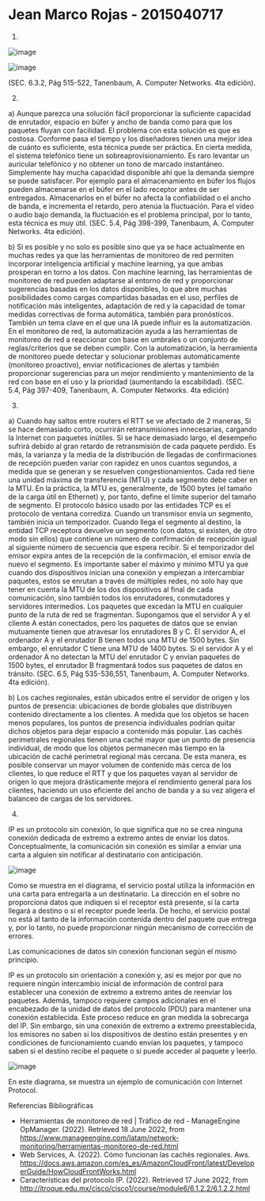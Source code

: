 # Jean Marco Rojas - 2015040717

1.
![image](https://user-images.githubusercontent.com/15478613/174422878-112d33e1-92ff-4fcd-a64e-e01a01ad20cb.png)

![image](https://user-images.githubusercontent.com/15478613/174423799-500daa34-1c65-4b08-8158-f445ada297fa.png)


(SEC. 6.3.2, Pág 515-522, Tanenbaum, A. Computer Networks. 4ta edición).

2.
a)
Aunque parezca una solución fácil proporcionar la suficiente capacidad de enrutador, espacio en búfer y ancho de banda como para que los paquetes fluyan con facilidad. El problema con esta solución es que es costosa. Conforme pasa el tiempo y los diseñadores tienen una mejor idea de cuánto es suficiente, esta técnica puede ser práctica. En cierta medida, el sistema telefónico tiene un sobreaprovisionamiento. Es raro levantar un auricular telefónico y no obtener un tono de marcado instantáneo. Simplemente hay mucha capacidad disponible ahí que la demanda siempre se puede satisfacer. Por ejemplo para el almacenamiento en búfer los flujos pueden almacenarse en el búfer en el lado receptor antes de ser entregados. Almacenarlos en el búfer no afecta la confiabilidad o el ancho de banda, e incrementa el retardo, pero atenúa la fluctuación. Para el vídeo o audio bajo demanda, la fluctuación es el problema principal, por lo tanto, esta técnica es muy útil. (SEC. 5.4, Pág 398-399, Tanenbaum, A. Computer Networks. 4ta edición).

b)
Si es posible y no solo es posible sino que ya se hace actualmente en muchas redes ya que las herramientas de monitoreo de red permiten incorporar inteligencia artificial y machine learning, ya que ambas prosperan en torno a los datos. Con machine learning, las herramientas de monitoreo de red pueden adaptarse al entorno de red y proporcionar sugerencias basadas en los datos disponibles, lo que abre muchas posibilidades como cargas compartidas basadas en el uso, perfiles de notificación más inteligentes, adaptación de red y la capacidad de tomar medidas correctivas de forma automática, también para pronósticos. También un tema clave en el que una IA puede influir es la automatización. En el monitoreo de red, la automatización ayuda a las herramientas de monitoreo de red a reaccionar con base en umbrales o un conjunto de reglas/criterios que se deben cumplir. Con la automatización, la herramienta de monitoreo puede detectar y solucionar problemas automáticamente (monitoreo proactivo), enviar notificaciones de alertas y también proporcionar sugerencias para un mejor rendimiento y mantenimiento de la red con base en el uso y la prioridad (aumentando la escabilidad). (SEC. 5.4, Pág 397-409, Tanenbaum, A. Computer Networks. 4ta edición)

3.
a)
Cuando hay saltos entre routers el RTT se ve afectado de 2 maneras, Si se hace demasiado corto, ocurrirán retransmisiones innecesarias, cargando la Internet con paquetes inútiles. Si se hace demasiado largo, el desempeño sufrirá debido al gran retardo de retransmisión de cada paquete perdido. Es más, la varianza y la media de la distribución de llegadas de confirmaciones de recepción pueden variar con rapidez en unos cuantos segundos, a medida que se generan y se resuelven congestionamientos. Cada red tiene una unidad máxima de transferencia (MTU) y cada segmento debe caber en la MTU. En la práctica, la MTU es, generalmente, de 1500 bytes (el tamaño de la carga útil en Ethernet) y, por tanto, define el límite superior del tamaño de segmento. El protocolo básico usado por las entidades TCP es el protocolo de ventana corrediza. Cuando un transmisor envía un segmento, también inicia un temporizador. Cuando llega el segmento al destino, la entidad TCP receptora devuelve un segmento (con datos, si existen, de otro modo sin ellos) que contiene un número de confirmación de recepción igual al siguiente número de secuencia que espera recibir. Si el temporizador del emisor expira antes de la recepción de la confirmación, el emisor envía de nuevo el segmento. Es importante saber el máximo y mínimo MTU ya que cuando dos dispositivos inician una conexión y empiezan a intercambiar paquetes, estos se enrutan a través de múltiples redes, no solo hay que tener en cuenta la MTU de los dos dispositivos al final de cada comunicación, sino también todos los enrutadores, conmutadores y servidores intermedios. Los paquetes que excedan la MTU en cualquier punto de la ruta de red se fragmentan. Supongamos que el servidor A y el cliente A están conectados, pero los paquetes de datos que se envían mutuamente tienen que atravesar los enrutadores B y C. El servidor A, el ordenador A y el enrutador B tienen todos una MTU de 1500 bytes. Sin embargo, el enrutador C tiene una MTU de 1400 bytes. Si el servidor A y el ordenador A no detectan la MTU del enrutador C y envían paquetes de 1500 bytes, el enrutador B fragmentará todos sus paquetes de datos en tránsito. (SEC. 6.5, Pág 535-536,551, Tanenbaum, A. Computer Networks. 4ta edición).

b)
Los caches regionales, están ubicados entre el servidor de origen y los puntos de presencia: ubicaciones de borde globales que distribuyen contenido directamente a los clientes. A medida que los objetos se hacen menos populares, los puntos de presencia individuales podrían quitar dichos objetos para dejar espacio a contenido más popular. Las cachés perimetrales regionales tienen una caché mayor que un punto de presencia individual, de modo que los objetos permanecen más tiempo en la ubicación de caché perimetral regional más cercana. De esta manera, es posible conservar un mayor volumen de contenido más cerca de los clientes, lo que reduce el RTT y que los paquetes vayan al servidor de origen lo que mejora drásticamente mejora el rendimiento general para los clientes, haciendo un uso eficiente del ancho de banda y a su vez aligera el balanceo de cargas de los servidores.


4.
IP es un protocolo sin conexión, lo que significa que no se crea ninguna conexión dedicada de extremo a extremo antes de enviar los datos. Conceptualmente, la comunicación sin conexión es similar a enviar una carta a alguien sin notificar al destinatario con anticipación.

![image](https://user-images.githubusercontent.com/15478613/174421817-fad35063-d6d3-40f7-ae8a-b63e2e2ae381.png)

Como se muestra en el diagrama, el servicio postal utiliza la información en una carta para entregarla a un destinatario. La dirección en el sobre no proporciona datos que indiquen si el receptor está presente, si la carta llegará a destino o si el receptor puede leerla. De hecho, el servicio postal no está al tanto de la información contenida dentro del paquete que entrega y, por lo tanto, no puede proporcionar ningún mecanismo de corrección de errores.

Las comunicaciones de datos sin conexión funcionan según el mismo principio.

IP es un protocolo sin orientación a conexión y, así es mejor por que no requiere ningún intercambio inicial de información de control para establecer una conexión de extremo a extremo antes de reenviar los paquetes. Además, tampoco requiere campos adicionales en el encabezado de la unidad de datos del protocolo (PDU) para mantener una conexión establecida. Este proceso reduce en gran medida la sobrecarga del IP. Sin embargo, sin una conexión de extremo a extremo preestablecida, los emisores no saben si los dispositivos de destino están presentes y en condiciones de funcionamiento cuando envían los paquetes, y tampoco saben si el destino recibe el paquete o si puede acceder al paquete y leerlo.

![image](https://user-images.githubusercontent.com/15478613/174421834-7ba753fd-e684-459e-955f-c25282aff4ed.png)

En este diagrama, se muestra un ejemplo de comunicación con Internet Protocol.


Referencias Bibliográficas
* Herramientas de monitoreo de red | Tráfico de red - ManageEngine OpManager. (2022). Retrieved 18 June 2022, from https://www.manageengine.com/latam/network-monitoring/herramientas-monitoreo-de-red.html
* Web Services, A. (2022). Cómo funcionan las cachés regionales. Aws. https://docs.aws.amazon.com/es_es/AmazonCloudFront/latest/DeveloperGuide/HowCloudFrontWorks.html
* Características del protocolo IP. (2022). Retrieved 17 June 2022, from http://itroque.edu.mx/cisco/cisco1/course/module6/6.1.2.2/6.1.2.2.html

